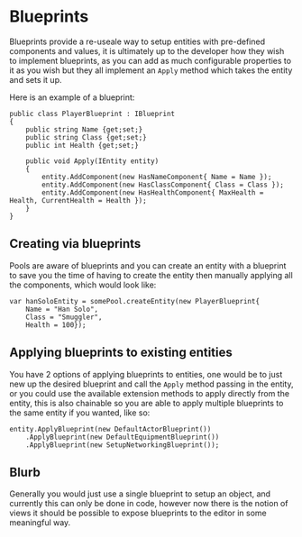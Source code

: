 # Blueprints

Blueprints provide a re-useale way to setup entities with pre-defined components and values, it is ultimately up to the developer 
how they wish to implement blueprints, as you can add as much configurable properties to it as you wish but they all implement an 
`Apply` method which takes the entity and sets it up.

Here is an example of a blueprint:

```
public class PlayerBlueprint : IBlueprint
{
	public string Name {get;set;}
	public string Class {get;set;}
	public int Health {get;set;}
	
	public void Apply(IEntity entity)
	{
		entity.AddComponent(new HasNameComponent{ Name = Name });
		entity.AddComponent(new HasClassComponent{ Class = Class });
		entity.AddComponent(new HasHealthComponent{ MaxHealth = Health, CurrentHealth = Health });
	}
}
```

## Creating via blueprints

Pools are aware of blueprints and you can create an entity with a blueprint to save you the time of having to create the entity 
then manually applying all the components, which would look like:

```
var hanSoloEntity = somePool.createEntity(new PlayerBlueprint{ 
	Name = "Han Solo", 
	Class = "Smuggler", 
	Health = 100});
```

## Applying blueprints to existing entities

You have 2 options of applying blueprints to entities, one would be to just new up the desired blueprint and call the 
`Apply` method passing in the entity, or you could use the available extension methods to apply directly from the entity, 
this is also chainable so you are able to apply multiple blueprints to the same entity if you wanted, like so:

```
entity.ApplyBlueprint(new DefaultActorBlueprint())
	.ApplyBlueprint(new DefaultEquipmentBlueprint())
	.ApplyBlueprint(new SetupNetworkingBlueprint());
```

## Blurb

Generally you would just use a single blueprint to setup an object, and currently this can only be done in code, however 
now there is the notion of views it should be possible to expose blueprints to the editor in some meaningful way.

